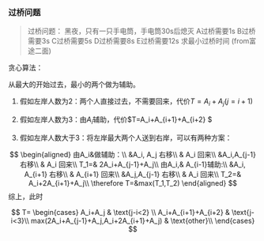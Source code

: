 



### 过桥问题

> 过桥问题：
黑夜，只有一只手电筒，手电筒30s后熄灭
A过桥需要1s
B过桥需要3s
C过桥需要5s
D过桥需要8s
E过桥需要12s
求最小过桥时间
(from富途二面)


贪心算法：



从最大的开始过去，最小的两个做为辅助。


1. 假如左岸人数为2：两个人直接过去，不需要回来，代价$T=A_i+A_j  (j=i+1)$
2. 假如左岸人数为3：由$A_i$辅助，代价$T=A_i+A_{i+1}+A_{i+2} $


3. 假如左岸人数大于3：将左岸最大两个人送到右岸，可以有两种方案：

$$
\begin{aligned} 
由A_i&做辅助：\\
&A_i, A_j 右移\\
&    A_i 回来\\
&A_i,A_{j-1} 右移\\
&   A_i 回来\\
T_1=& 2A_i+A_{j-1}+A_j\\
由A_i,& A_{i-1}辅助:\\
&A_i, A_{i+1} 右移\\
&    A_{i+1} 回来\\
&A_j,A_{j-1} 右移\\
&   A_i 回来\\
T_2=& A_i+2A_{i+1}+A_j\\
\therefore T=&max(T_1,T_2)
\end{aligned} 
$$
综上，此时

$$
T=
\begin{cases}
A_i+A_j             & \text{j-i<2} \\
A_i+A_{i+1}+A_{i+2} & \text{j-i<3}\\
max(2A_i+A_{j-1}+A_j,A_i+2A_{i+1}+A_j) & \text{other}\\
\end{cases}
$$